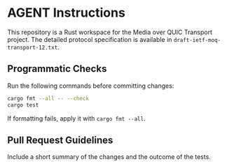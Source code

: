 # AGENT Instructions

This repository is a Rust workspace for the Media over QUIC Transport project.
The detailed protocol specification is available in `draft-ietf-moq-transport-12.txt`.

## Programmatic Checks
Run the following commands before committing changes:

```bash
cargo fmt --all -- --check
cargo test
```

If formatting fails, apply it with `cargo fmt --all`.

## Pull Request Guidelines
Include a short summary of the changes and the outcome of the tests.
